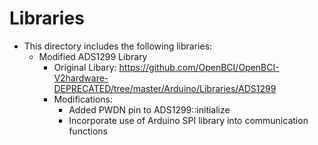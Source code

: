 # Libraries
* This directory includes the following libraries:
  - Modified ADS1299 Library
    - Original Libary: https://github.com/OpenBCI/OpenBCI-V2hardware-DEPRECATED/tree/master/Arduino/Libraries/ADS1299
    - Modifications:
      - Added PWDN pin to ADS1299::initialize
      - Incorporate use of Arduino SPI library into communication functions
